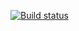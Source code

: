 [![Build status](https://ci.appveyor.com/api/projects/status/vwli913iqactmbu0?svg=true)](https://ci.appveyor.com/project/Kylon0/automatization-3-1)
